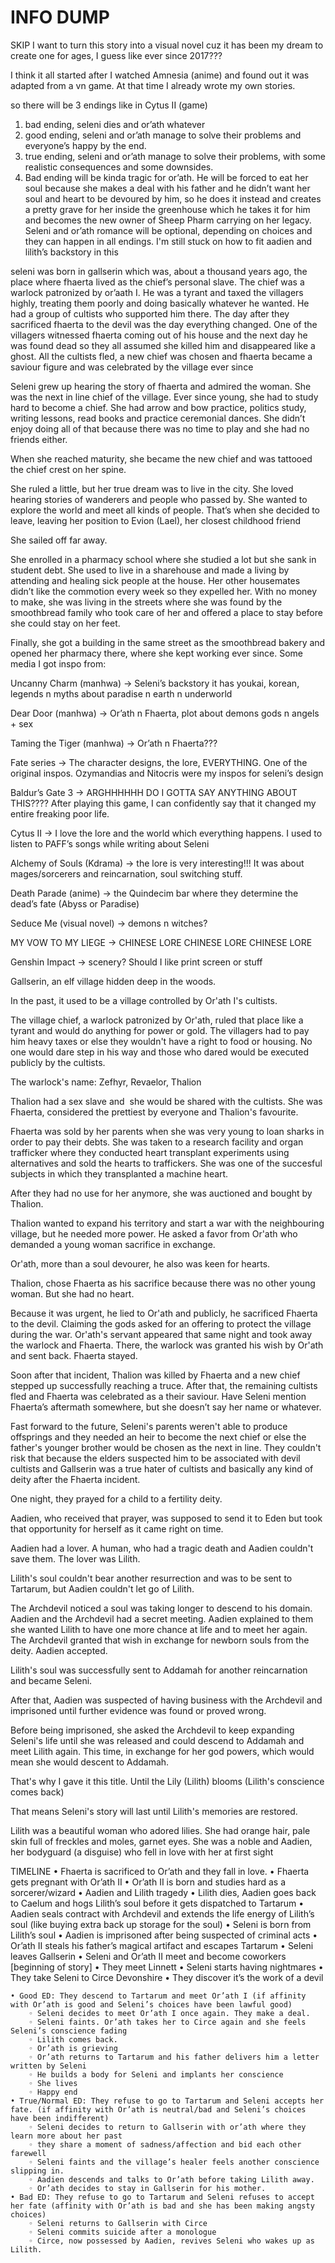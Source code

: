 # INFO DUMP

SKIP
I want to turn this story into a visual novel cuz it has been my dream to create one for ages, I guess like ever since 2017???

I think it all started after I watched Amnesia (anime) and found out it was adapted from a vn game. At that time I already wrote my own stories.

so there will be 3 endings like in Cytus II (game)

1) bad ending, seleni dies and or’ath whatever
2) good ending, seleni and or’ath manage to solve their problems and everyone’s happy by the end.
3) true ending, seleni and or’ath manage to solve their problems, with some realistic consequences and some downsides.
4) Bad ending will be kinda tragic for or’ath. He will be forced to eat her soul because she makes a deal with his father and he didn’t want her soul and heart to be devoured by him, so he does it instead and creates a pretty grave for her inside the greenhouse which he takes it for him and becomes the new owner of Sheep Pharm carrying on her legacy.
Seleni and or’ath romance will be optional, depending on choices and they can happen in all endings. 
I'm still stuck on how to fit aadien and lilith’s backstory in this

seleni was born in gallserin which was, about a thousand years ago, the place where fhaerta lived as the chief’s personal slave. The chief was a warlock patronized by or’aath I. He was a tyrant and taxed the villagers highly, treating them poorly and doing basically whatever he wanted. He had a group of cultists who supported him there. The day after they sacrificed fhaerta to the devil was the day everything changed. One of the villagers witnessed fhaerta coming out of his house and the next day he was found dead so they all assumed she killed him and disappeared like a ghost. All the cultists fled, a new chief was chosen and fhaerta became a saviour figure and was celebrated by the village ever since

Seleni grew up hearing the story of fhaerta and admired the woman. She was the next in line chief of the village. Ever since young, she had to study hard to become a chief. She had arrow and bow practice, politics study, writing lessons, read books and practice ceremonial dances. She didn’t enjoy doing all of that because there was no time to play and she had no friends either. 

When she reached maturity, she became the new chief and was tattooed the chief crest on her spine.

She ruled a little, but her true dream was to live in the city. She loved hearing stories of wanderers and people who passed by. She wanted to explore the world and meet all kinds of people. That’s when she decided to leave, leaving her position to Evion (Lael), her closest childhood friend

She sailed off far away. 

She enrolled in a pharmacy school where she studied a lot but she sank in student debt. She used to live in a sharehouse and made a living by attending and healing sick people at the house. Her other housemates didn’t like the commotion every week so they expelled her. With no money to make, she was living in the streets where she was found by the smoothbread family who took care of her and offered a place to stay before she could stay on her feet. 

Finally, she got a building in the same street as the smoothbread bakery and opened her pharmacy there, where she kept working ever since.
Some media I got inspo from:

Uncanny Charm (manhwa) → Seleni’s backstory it has youkai, korean, legends n myths about paradise n earth n underworld

Dear Door (manhwa) → Or’ath n Fhaerta, plot about demons gods n angels + sex

Taming the Tiger (manhwa) → Or’ath n Fhaerta??? 

Fate series → The character designs, the lore, EVERYTHING. One of the original inspos. Ozymandias and Nitocris were my inspos for seleni’s design 

Baldur’s Gate 3 → ARGHHHHHH DO I GOTTA SAY ANYTHING ABOUT THIS???? After playing this game, I can confidently say that it changed my entire freaking poor life.

Cytus II → I love the lore and the world which everything happens. I used to listen to PAFF’s songs while writing about Seleni

Alchemy of Souls (Kdrama) → the lore is very interesting!!! It was about mages/sorcerers and reincarnation, soul switching stuff.

Death Parade (anime) → the Quindecim bar where they determine the dead’s fate (Abyss or Paradise)

Seduce Me (visual novel) → demons n witches?

MY VOW TO MY LIEGE → CHINESE LORE CHINESE LORE CHINESE LORE

Genshin Impact → scenery? Should I like print screen or stuff

Gallserin, an elf village hidden deep in the woods.

In the past, it used to be a village controlled by Or'ath I's cultists.

The village chief, a warlock patronized by Or'ath, ruled that place like a tyrant and would do anything for power or gold. The villagers had to pay him heavy taxes or else they wouldn't have a right to food or housing. No one would dare step in his way and those who dared would be executed publicly by the cultists.

The warlock's name: Zefhyr, Revaelor, Thalion

Thalion had a sex slave and  she would be shared with the cultists. She was Fhaerta, considered the prettiest by everyone and Thalion's favourite.

Fhaerta was sold by her parents when she was very young to loan sharks in order to pay their debts. She was taken to a research facility and organ trafficker where they conducted heart transplant experiments using alternatives and sold the hearts to traffickers. She was one of the succesful subjects in which they transplanted a machine heart.

After they had no use for her anymore, she was auctioned and bought by Thalion.

Thalion wanted to expand his territory and start a war with the neighbouring village, but he needed more power. He asked a favor from Or'ath who demanded a young woman sacrifice in exchange.

Or'ath, more than a soul devourer, he also was keen for hearts.

Thalion, chose Fhaerta as his sacrifice because there was no other young woman. But she had no heart.

Because it was urgent, he lied to Or'ath and publicly, he sacrificed Fhaerta to the devil. Claiming the gods asked for an offering to protect the village during the war. Or'ath's servant appeared that same night and took away the warlock and Fhaerta. There, the warlock was granted his wish by Or'ath and sent back. Fhaerta stayed.

Soon after that incident, Thalion was killed by Fhaerta and a new chief stepped up successfully reaching a truce. After that, the remaining cultists fled and Fhaerta was celebrated as a their saviour. Have Seleni mention Fhaerta’s aftermath somewhere, but she doesn’t say her name or whatever.

Fast forward to the future, Seleni's parents weren't able to produce offsprings and they needed an heir to become the next chief or else the father's younger brother would be chosen as the next in line. They couldn't risk that because the elders suspected him to be associated with devil cultists and Gallserin was a true hater of cultists and basically any kind of deity after the Fhaerta incident.

One night, they prayed for a child to a fertility deity.

Aadien, who received that prayer, was supposed to send it to Eden but took that opportunity for herself as it came right on time.

Aadien had a lover. A human, who had a tragic death and Aadien couldn't save them. The lover was Lilith.

Lilith's soul couldn't bear another resurrection and was to be sent to Tartarum, but Aadien couldn't let go of Lilith.

The Archdevil noticed a soul was taking longer to descend to his domain.
Aadien and the Archdevil had a secret meeting. Aadien explained to them she wanted Lilith to have one more chance at life and to meet her again. The Archdevil granted that wish in exchange for newborn souls from the deity. Aadien accepted.

Lilith's soul was successfully sent to Addamah for another reincarnation and became Seleni.

After that, Aadien was suspected of having business with the Archdevil and imprisoned until further evidence was found or proved wrong.

Before being imprisoned, she asked the Archdevil to keep expanding Seleni's life until she was released and could descend to Addamah and meet Lilith again. This time, in exchange for her god powers, which would mean she would descent to Addamah.

That's why I gave it this title. Until the Lily (Lilith) blooms (Lilith's conscience comes back)

That means Seleni's story will last until Lilith's memories are restored.

Lilith was a beautiful woman who adored lilies. She had orange hair, pale skin full of freckles and moles, garnet eyes. She was a noble and Aadien, her bodyguard (a disguise) who fell in love with her at first sight 

TIMELINE
    • Fhaerta is sacrificed to Or’ath and they fall in love.
    • Fhaerta gets pregnant with Or’ath II
    • Or’ath II is born and studies hard as a sorcerer/wizard 
    • Aadien and Lilith tragedy
    • Lilith dies, Aadien goes back to Caelum and hogs Lilith’s soul before it gets dispatched to Tartarum
    • Aadien seals contract with Archdevil and extends the life energy of Lilith’s soul (like buying extra back up storage for the soul)
    • Seleni is born from Lilith’s soul
    • Aadien is imprisoned after being suspected of criminal acts
    • Or’ath II steals his father’s magical artifact and escapes Tartarum 
    • Seleni leaves Gallserin
    • Seleni and Or’ath II meet and become coworkers [beginning of story]
    • They meet Linnett
    • Seleni starts having nightmares
    • They take Seleni to Circe Devonshire
    • They discover it’s the work of a devil

    • Good ED: They descend to Tartarum and meet Or’ath I (if affinity with Or’ath is good and Seleni’s choices have been lawful good)
        ◦ Seleni decides to meet Or’ath I once again. They make a deal.
        ◦ Seleni faints. Or’ath takes her to Circe again and she feels Seleni’s conscience fading
        ◦ Lilith comes back.
        ◦ Or’ath is grieving
        ◦ Or’ath returns to Tartarum and his father delivers him a letter written by Seleni
        ◦ He builds a body for Seleni and implants her conscience
        ◦ She lives
        ◦ Happy end
    • True/Normal ED: They refuse to go to Tartarum and Seleni accepts her fate. (if affinity with Or’ath is neutral/bad and Seleni’s choices have been indifferent)
        ◦ Seleni decides to return to Gallserin with or’ath where they learn more about her past
        ◦ they share a moment of sadness/affection and bid each other farewell
        ◦ Seleni faints and the village’s healer feels another conscience slipping in. 
        ◦ Aadien descends and talks to Or’ath before taking Lilith away.
        ◦ Or’ath decides to stay in Gallserin for his mother.
    • Bad ED: They refuse to go to Tartarum and Seleni refuses to accept her fate (affinity with Or’ath is bad and she has been making angsty choices)
        ◦ Seleni returns to Gallserin with Circe 
        ◦ Seleni commits suicide after a monologue
        ◦ Circe, now possessed by Aadien, revives Seleni who wakes up as Lilith.